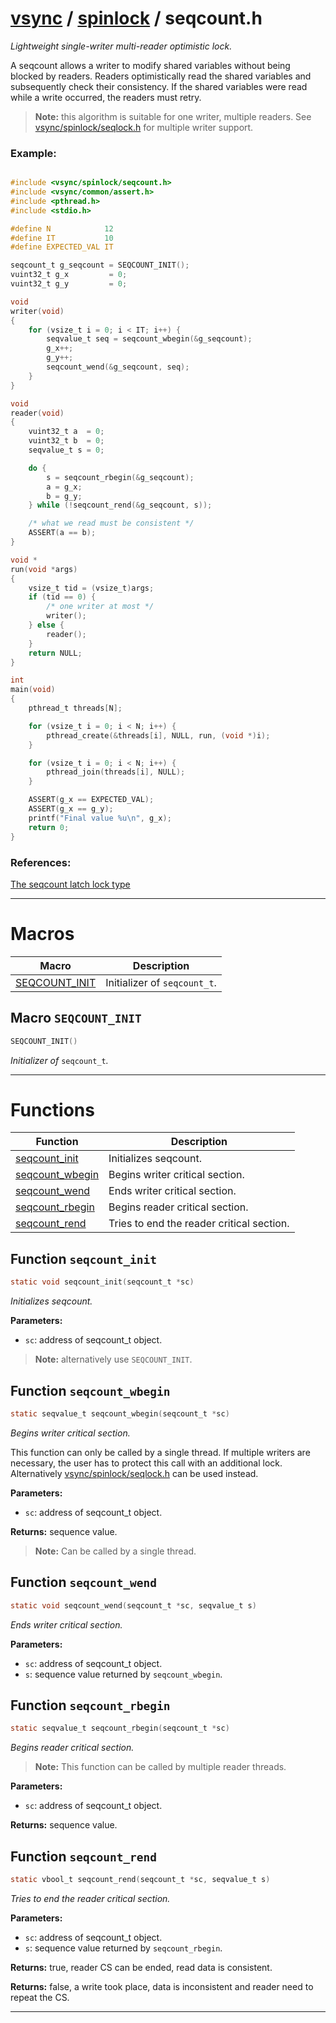 #  [vsync](../README.md) / [spinlock](README.md) / seqcount.h
_Lightweight single-writer multi-reader optimistic lock._ 

A seqcount allows a writer to modify shared variables without being blocked by readers. Readers optimistically read the shared variables and subsequently check their consistency. If the shared variables were read while a write occurred, the readers must retry.

> **Note:** this algorithm is suitable for one writer, multiple readers. See [vsync/spinlock/seqlock.h](seqlock.h.md) for multiple writer support.


### Example:



```c

#include <vsync/spinlock/seqcount.h>
#include <vsync/common/assert.h>
#include <pthread.h>
#include <stdio.h>

#define N            12
#define IT           10
#define EXPECTED_VAL IT

seqcount_t g_seqcount = SEQCOUNT_INIT();
vuint32_t g_x         = 0;
vuint32_t g_y         = 0;

void
writer(void)
{
    for (vsize_t i = 0; i < IT; i++) {
        seqvalue_t seq = seqcount_wbegin(&g_seqcount);
        g_x++;
        g_y++;
        seqcount_wend(&g_seqcount, seq);
    }
}

void
reader(void)
{
    vuint32_t a  = 0;
    vuint32_t b  = 0;
    seqvalue_t s = 0;

    do {
        s = seqcount_rbegin(&g_seqcount);
        a = g_x;
        b = g_y;
    } while (!seqcount_rend(&g_seqcount, s));

    /* what we read must be consistent */
    ASSERT(a == b);
}

void *
run(void *args)
{
    vsize_t tid = (vsize_t)args;
    if (tid == 0) {
        /* one writer at most */
        writer();
    } else {
        reader();
    }
    return NULL;
}

int
main(void)
{
    pthread_t threads[N];

    for (vsize_t i = 0; i < N; i++) {
        pthread_create(&threads[i], NULL, run, (void *)i);
    }

    for (vsize_t i = 0; i < N; i++) {
        pthread_join(threads[i], NULL);
    }

    ASSERT(g_x == EXPECTED_VAL);
    ASSERT(g_x == g_y);
    printf("Final value %u\n", g_x);
    return 0;
}
```




### References:
 [The seqcount latch lock type](https://lwn.net/Articles/831540/) 

---
# Macros 

| Macro | Description |
|---|---|
| [SEQCOUNT_INIT](seqcount.h.md#macro-seqcount_init) | Initializer of `seqcount_t`.  |

##  Macro `SEQCOUNT_INIT`

```c
SEQCOUNT_INIT()
```

 
_Initializer of_ `seqcount_t`_._ 



---
# Functions 

| Function | Description |
|---|---|
| [seqcount_init](seqcount.h.md#function-seqcount_init) | Initializes seqcount.  |
| [seqcount_wbegin](seqcount.h.md#function-seqcount_wbegin) | Begins writer critical section.  |
| [seqcount_wend](seqcount.h.md#function-seqcount_wend) | Ends writer critical section.  |
| [seqcount_rbegin](seqcount.h.md#function-seqcount_rbegin) | Begins reader critical section.  |
| [seqcount_rend](seqcount.h.md#function-seqcount_rend) | Tries to end the reader critical section.  |

##  Function `seqcount_init`

```c
static void seqcount_init(seqcount_t *sc)
``` 
_Initializes seqcount._ 




**Parameters:**

- `sc`: address of seqcount_t object.


> **Note:** alternatively use `SEQCOUNT_INIT`. 


##  Function `seqcount_wbegin`

```c
static seqvalue_t seqcount_wbegin(seqcount_t *sc)
``` 
_Begins writer critical section._ 


This function can only be called by a single thread. If multiple writers are necessary, the user has to protect this call with an additional lock. Alternatively [vsync/spinlock/seqlock.h](seqlock.h.md) can be used instead.



**Parameters:**

- `sc`: address of seqcount_t object. 


**Returns:** sequence value.

> **Note:** Can be called by a single thread. 


##  Function `seqcount_wend`

```c
static void seqcount_wend(seqcount_t *sc, seqvalue_t s)
``` 
_Ends writer critical section._ 




**Parameters:**

- `sc`: address of seqcount_t object. 
- `s`: sequence value returned by `seqcount_wbegin`. 




##  Function `seqcount_rbegin`

```c
static seqvalue_t seqcount_rbegin(seqcount_t *sc)
``` 
_Begins reader critical section._ 


> **Note:** This function can be called by multiple reader threads.



**Parameters:**

- `sc`: address of seqcount_t object. 


**Returns:** sequence value. 



##  Function `seqcount_rend`

```c
static vbool_t seqcount_rend(seqcount_t *sc, seqvalue_t s)
``` 
_Tries to end the reader critical section._ 




**Parameters:**

- `sc`: address of seqcount_t object. 
- `s`: sequence value returned by `seqcount_rbegin`. 


**Returns:** true, reader CS can be ended, read data is consistent. 

**Returns:** false, a write took place, data is inconsistent and reader need to repeat the CS. 




---
